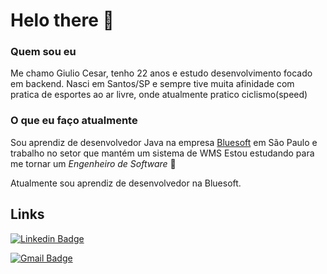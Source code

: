 # Helo there 👋
### Quem sou eu
Me chamo Giulio Cesar, tenho 22 anos e estudo desenvolvimento focado em backend.
Nasci em Santos/SP e sempre tive muita afinidade com pratica de esportes ao ar livre, onde atualmente pratico ciclismo(speed)

### O que eu faço atualmente
Sou aprendiz de desenvolvedor Java na empresa [Bluesoft](https://bluesoft.com.br/) em São Paulo e trabalho no setor que mantém um sistema de WMS
Estou estudando para me tornar um *Engenheiro de Software*  👔

Atualmente sou aprendiz de desenvolvedor na Bluesoft.

## Links
[![Linkedin Badge](https://img.shields.io/badge/-LinkedIn-blue?style=flat-square&logo=Linkedin&logoColor=white&link=https://www.linkedin.com/in/giulio-bernardi-ti/)](https://www.linkedin.com/in/giulio-bernardi-ti/)

[![Gmail Badge](https://img.shields.io/badge/-Gmail-c14438?style=flat-square&logo=Gmail&logoColor=white&link=mailto:giulioccbernardi@gmail.com)](mailto:giulioccbernardi@gmail.com)
